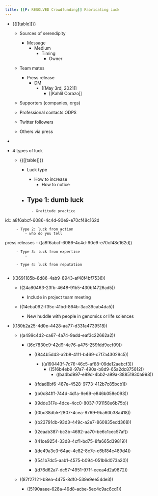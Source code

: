 ```yaml
---
title: [[P: RESOLVED Crowdfunding]] Fabricating Luck
---
```


- {{[[table]]}}
	 - Sources of serendipity
		 - Message
			 - Medium
				 - Timing
					 - Owner

	 - Team mates
		 - Press release
			 - DM
				 - [[May 3rd, 2021]]
					 - [[Kahlil Corazo]]

	 - Supporters (companies, orgs)

	 - Professional contacts
ODPS

	 - Twitter followers

	 - Others via press

- 

- 4 types of luck
	 - {{[[table]]}}
		 - Luck type
			 - How to increase
				 - How to notice

		 - Type 1: dumb luck
			 - 
				 - Gratitude practice
id:: a8f6abcf-6086-4c4d-90e9-e70cf48c162d

		 - Type 2: luck from action
			 - who do you tell
press releases
				 - ((a8f6abcf-6086-4c4d-90e9-e70cf48c162d))

		 - Type 3: luck from expertise
			 - 

		 - Type 4: luck from reputation
			 - 

- ((3691185b-8d86-4ab9-8943-af48f4bf7536))
	 - ((24a80463-23fb-4648-91b5-430bf4726ad5))
		 - Include in project team meeting

	 - ((14eba092-f35c-41bd-864b-3ac39cab4da5))
		 - New huddle with people in genomics or life sciences

- ((180b2a25-4d0e-4428-aa77-d331a4739518))
	 - ((a499c4d2-ca67-4a74-9add-eaf3c22662a2))
		 - ((6c7830c9-42d9-4e76-a475-259fdd9ecf09))
			 - ((844b5d43-a2b8-4111-b469-c7f7a43029c5))
				 - ((a190443f-7c76-46c5-af88-09de12aebcf3))
					 - ((516b4eb9-97a7-490a-b8d9-65a2dc875612))
						 - ((ba4bd997-e89d-4bb2-a99a-38851930a998))

			 - ((fdad8bf6-487e-4528-9773-412b7c85bcb1))

			 - ((b0c84fff-744d-4d1a-9e69-e846b058e093))

			 - ((9dde317e-4dce-4cc0-8037-791158e6b75b))

			 - ((0bc38db5-2807-4cea-8769-9ba60b38a418))

			 - ((b23791db-93d3-449c-a2e7-860835edd368))

			 - ((2eaab387-bc3b-4692-aa70-be6c1cec57af))

			 - ((41ce9254-33d8-4cf1-bd75-8fa665d39819))

			 - ((de49a3e3-64ae-4e82-8c7e-c6b184c489d4))

			 - ((541b7dc5-aab1-4575-b094-051b6d073a20))

			 - ((d76d62a7-dc57-4951-971f-eeea4d2a9872))

	 - ((87f27121-b8ea-4475-8df0-539e9ee54de3))
		 - ((5190aaee-628a-49d8-acbe-5ec4c9ac6cd1))
